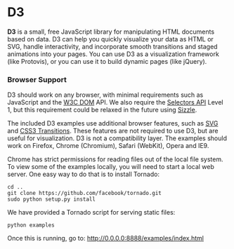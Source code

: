 # D3

**D3** is a small, free JavaScript library for manipulating HTML documents
based on data. D3 can help you quickly visualize your data as HTML or SVG,
handle interactivity, and incorporate smooth transitions and staged animations
into your pages. You can use D3 as a visualization framework (like Protovis),
or you can use it to build dynamic pages (like jQuery).

### Browser Support

D3 should work on any browser, with minimal requirements such as JavaScript
and the [W3C DOM](http://www.w3.org/DOM/) API. We also require the [Selectors
API](http://www.w3.org/TR/selectors-api/) Level 1, but this requirement could
be relaxed in the future using [Sizzle](http://sizzlejs.com/).

The included D3 examples use additional browser features, such as
[SVG](http://www.w3.org/TR/SVG/) and [CSS3
Transitions](http://www.w3.org/TR/css3-transitions/). These features are not
required to use D3, but are useful for visualization. D3 is not a
compatibility layer. The examples should work on Firefox, Chrome (Chromium),
Safari (WebKit), Opera and IE9.

Chrome has strict permissions for reading files out of the local file system.
To view some of the examples locally, you will need to start a local web
server. One easy way to do that is to install Tornado:

    cd ..
    git clone https://github.com/facebook/tornado.git
    sudo python setup.py install

We have provided a Tornado script for serving static files:

    python examples

Once this is running, go to: <http://0.0.0.0:8888/examples/index.html>
